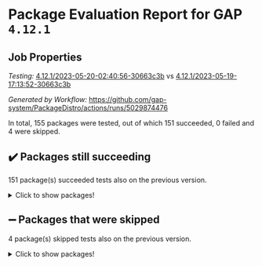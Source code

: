 # Package Evaluation Report for GAP `4.12.1`

## Job Properties

*Testing:* [4.12.1/2023-05-20-02:40:56-30663c3b](https://github.com/gap-system/PackageDistro/blob/data/reports/4.12.1/2023-05-20-02:40:56-30663c3b) vs [4.12.1/2023-05-19-17:13:52-30663c3b](https://github.com/gap-system/PackageDistro/blob/data/reports/4.12.1/2023-05-19-17:13:52-30663c3b)

*Generated by Workflow:* https://github.com/gap-system/PackageDistro/actions/runs/5029874476

In total, 155 packages were tested, out of which 151 succeeded, 0 failed and 4 were skipped.

## :heavy_check_mark: Packages still succeeding

151 package(s) succeeded tests also on the previous version.
<details><summary>Click to show packages!</summary>

- 4ti2interface 2023.02-04 [(success)](https://github.com/gap-system/PackageDistro/actions/runs/5029874476/jobs/9021995302)
- ace 5.6.2 [(success)](https://github.com/gap-system/PackageDistro/actions/runs/5029874476/jobs/9021995387)
- aclib 1.3.2 [(success)](https://github.com/gap-system/PackageDistro/actions/runs/5029874476/jobs/9021995449)
- agt 0.3.1 [(success)](https://github.com/gap-system/PackageDistro/actions/runs/5029874476/jobs/9021995523)
- alnuth 3.2.1 [(success)](https://github.com/gap-system/PackageDistro/actions/runs/5029874476/jobs/9021995582)
- anupq 3.3.0 [(success)](https://github.com/gap-system/PackageDistro/actions/runs/5029874476/jobs/9021995639)
- atlasrep 2.1.6 [(success)](https://github.com/gap-system/PackageDistro/actions/runs/5029874476/jobs/9021995711)
- autodoc 2022.10.20 [(success)](https://github.com/gap-system/PackageDistro/actions/runs/5029874476/jobs/9021995784)
- automata 1.15 [(success)](https://github.com/gap-system/PackageDistro/actions/runs/5029874476/jobs/9021995850)
- automgrp 1.3.2 [(success)](https://github.com/gap-system/PackageDistro/actions/runs/5029874476/jobs/9021995928)
- autpgrp 1.11 [(success)](https://github.com/gap-system/PackageDistro/actions/runs/5029874476/jobs/9021995993)
- cap 2023.05-11 [(success)](https://github.com/gap-system/PackageDistro/actions/runs/5029874476/jobs/9021996067)
- caratinterface 2.3.5 [(success)](https://github.com/gap-system/PackageDistro/actions/runs/5029874476/jobs/9021996129)
- cddinterface 2022.11.01 [(success)](https://github.com/gap-system/PackageDistro/actions/runs/5029874476/jobs/9021996198)
- circle 1.6.6 [(success)](https://github.com/gap-system/PackageDistro/actions/runs/5029874476/jobs/9021996259)
- classicpres 1.22 [(success)](https://github.com/gap-system/PackageDistro/actions/runs/5029874476/jobs/9021996320)
- cohomolo 1.6.11 [(success)](https://github.com/gap-system/PackageDistro/actions/runs/5029874476/jobs/9021996386)
- congruence 1.2.5 [(success)](https://github.com/gap-system/PackageDistro/actions/runs/5029874476/jobs/9021996453)
- corelg 1.56 [(success)](https://github.com/gap-system/PackageDistro/actions/runs/5029874476/jobs/9021996520)
- crime 1.6 [(success)](https://github.com/gap-system/PackageDistro/actions/runs/5029874476/jobs/9021996576)
- crisp 1.4.6 [(success)](https://github.com/gap-system/PackageDistro/actions/runs/5029874476/jobs/9021996646)
- crypting 0.10.4 [(success)](https://github.com/gap-system/PackageDistro/actions/runs/5029874476/jobs/9021996727)
- cryst 4.1.26 [(success)](https://github.com/gap-system/PackageDistro/actions/runs/5029874476/jobs/9021996786)
- crystcat 1.1.10 [(success)](https://github.com/gap-system/PackageDistro/actions/runs/5029874476/jobs/9021996864)
- ctbllib 1.3.6 [(success)](https://github.com/gap-system/PackageDistro/actions/runs/5029874476/jobs/9021996934)
- cubefree 1.19 [(success)](https://github.com/gap-system/PackageDistro/actions/runs/5029874476/jobs/9021997007)
- curlinterface 2.3.2 [(success)](https://github.com/gap-system/PackageDistro/actions/runs/5029874476/jobs/9021997071)
- cvec 2.8.1 [(success)](https://github.com/gap-system/PackageDistro/actions/runs/5029874476/jobs/9021997153)
- datastructures 0.3.0 [(success)](https://github.com/gap-system/PackageDistro/actions/runs/5029874476/jobs/9021997235)
- deepthought 1.0.6 [(success)](https://github.com/gap-system/PackageDistro/actions/runs/5029874476/jobs/9021997316)
- design 1.8 [(success)](https://github.com/gap-system/PackageDistro/actions/runs/5029874476/jobs/9021997378)
- difsets 2.3.1 [(success)](https://github.com/gap-system/PackageDistro/actions/runs/5029874476/jobs/9021997435)
- digraphs 1.6.2 [(success)](https://github.com/gap-system/PackageDistro/actions/runs/5029874476/jobs/9021997497)
- edim 1.3.7 [(success)](https://github.com/gap-system/PackageDistro/actions/runs/5029874476/jobs/9021997546)
- example 4.3.4 [(success)](https://github.com/gap-system/PackageDistro/actions/runs/5029874476/jobs/9021997609)
- examplesforhomalg 2023.02-04 [(success)](https://github.com/gap-system/PackageDistro/actions/runs/5029874476/jobs/9021997667)
- factint 1.6.3 [(success)](https://github.com/gap-system/PackageDistro/actions/runs/5029874476/jobs/9021997715)
- ferret 1.0.9 [(success)](https://github.com/gap-system/PackageDistro/actions/runs/5029874476/jobs/9021997776)
- fga 1.5.0 [(success)](https://github.com/gap-system/PackageDistro/actions/runs/5029874476/jobs/9021997831)
- fining 1.5.5 [(success)](https://github.com/gap-system/PackageDistro/actions/runs/5029874476/jobs/9021997872)
- float 1.0.3 [(success)](https://github.com/gap-system/PackageDistro/actions/runs/5029874476/jobs/9021997941)
- format 1.4.3 [(success)](https://github.com/gap-system/PackageDistro/actions/runs/5029874476/jobs/9021997999)
- forms 1.2.9 [(success)](https://github.com/gap-system/PackageDistro/actions/runs/5029874476/jobs/9021998074)
- fplsa 1.2.6 [(success)](https://github.com/gap-system/PackageDistro/actions/runs/5029874476/jobs/9021998152)
- fr 2.4.12 [(success)](https://github.com/gap-system/PackageDistro/actions/runs/5029874476/jobs/9021998214)
- francy 2.0.3 [(success)](https://github.com/gap-system/PackageDistro/actions/runs/5029874476/jobs/9021998276)
- fwtree 1.3 [(success)](https://github.com/gap-system/PackageDistro/actions/runs/5029874476/jobs/9021998341)
- gapdoc 1.6.6 [(success)](https://github.com/gap-system/PackageDistro/actions/runs/5029874476/jobs/9021998407)
- gauss 2023.02-04 [(success)](https://github.com/gap-system/PackageDistro/actions/runs/5029874476/jobs/9021998473)
- gaussforhomalg 2023.02-04 [(success)](https://github.com/gap-system/PackageDistro/actions/runs/5029874476/jobs/9021998539)
- gbnp 1.0.5 [(success)](https://github.com/gap-system/PackageDistro/actions/runs/5029874476/jobs/9021998598)
- generalizedmorphismsforcap 2023.03-01 [(success)](https://github.com/gap-system/PackageDistro/actions/runs/5029874476/jobs/9021998685)
- genss 1.6.8 [(success)](https://github.com/gap-system/PackageDistro/actions/runs/5029874476/jobs/9021998752)
- gradedmodules 2023.02-04 [(success)](https://github.com/gap-system/PackageDistro/actions/runs/5029874476/jobs/9021998812)
- gradedringforhomalg 2023.02-04 [(success)](https://github.com/gap-system/PackageDistro/actions/runs/5029874476/jobs/9021998874)
- grape 4.9.0 [(success)](https://github.com/gap-system/PackageDistro/actions/runs/5029874476/jobs/9021998937)
- groupoids 1.73 [(success)](https://github.com/gap-system/PackageDistro/actions/runs/5029874476/jobs/9021998999)
- grpconst 2.6.4 [(success)](https://github.com/gap-system/PackageDistro/actions/runs/5029874476/jobs/9021999072)
- guarana 0.96.3 [(success)](https://github.com/gap-system/PackageDistro/actions/runs/5029874476/jobs/9021999136)
- guava 3.18 [(success)](https://github.com/gap-system/PackageDistro/actions/runs/5029874476/jobs/9021999202)
- hap 1.55 [(success)](https://github.com/gap-system/PackageDistro/actions/runs/5029874476/jobs/9021999267)
- hapcryst 0.1.15 [(success)](https://github.com/gap-system/PackageDistro/actions/runs/5029874476/jobs/9021999330)
- hecke 1.5.3 [(success)](https://github.com/gap-system/PackageDistro/actions/runs/5029874476/jobs/9021999395)
- help 3.5 [(success)](https://github.com/gap-system/PackageDistro/actions/runs/5029874476/jobs/9021999463)
- homalg 2023.02-05 [(success)](https://github.com/gap-system/PackageDistro/actions/runs/5029874476/jobs/9021999523)
- homalgtocas 2023.02-04 [(success)](https://github.com/gap-system/PackageDistro/actions/runs/5029874476/jobs/9021999601)
- idrel 2.45 [(success)](https://github.com/gap-system/PackageDistro/actions/runs/5029874476/jobs/9021999660)
- images 1.3.1 [(success)](https://github.com/gap-system/PackageDistro/actions/runs/5029874476/jobs/9021999719)
- intpic 0.3.0 [(success)](https://github.com/gap-system/PackageDistro/actions/runs/5029874476/jobs/9021999775)
- io 4.8.1 [(success)](https://github.com/gap-system/PackageDistro/actions/runs/5029874476/jobs/9021999834)
- io_forhomalg 2023.02-04 [(success)](https://github.com/gap-system/PackageDistro/actions/runs/5029874476/jobs/9021999884)
- irredsol 1.4.4 [(success)](https://github.com/gap-system/PackageDistro/actions/runs/5029874476/jobs/9021999945)
- json 2.1.1 [(success)](https://github.com/gap-system/PackageDistro/actions/runs/5029874476/jobs/9022000003)
- jupyterkernel 1.5.0 [(success)](https://github.com/gap-system/PackageDistro/actions/runs/5029874476/jobs/9022000068)
- jupyterviz 1.5.6 [(success)](https://github.com/gap-system/PackageDistro/actions/runs/5029874476/jobs/9022000167)
- kan 1.35 [(success)](https://github.com/gap-system/PackageDistro/actions/runs/5029874476/jobs/9022000234)
- kbmag 1.5.11 [(success)](https://github.com/gap-system/PackageDistro/actions/runs/5029874476/jobs/9022000301)
- laguna 3.9.6 [(success)](https://github.com/gap-system/PackageDistro/actions/runs/5029874476/jobs/9022000376)
- liealgdb 2.2.1 [(success)](https://github.com/gap-system/PackageDistro/actions/runs/5029874476/jobs/9022000466)
- liepring 2.8 [(success)](https://github.com/gap-system/PackageDistro/actions/runs/5029874476/jobs/9022000531)
- liering 2.4.2 [(success)](https://github.com/gap-system/PackageDistro/actions/runs/5029874476/jobs/9022000602)
- linearalgebraforcap 2023.05-05 [(success)](https://github.com/gap-system/PackageDistro/actions/runs/5029874476/jobs/9022000669)
- localizeringforhomalg 2023.02-04 [(success)](https://github.com/gap-system/PackageDistro/actions/runs/5029874476/jobs/9022000740)
- loops 3.4.3 [(success)](https://github.com/gap-system/PackageDistro/actions/runs/5029874476/jobs/9022000815)
- lpres 1.0.3 [(success)](https://github.com/gap-system/PackageDistro/actions/runs/5029874476/jobs/9022000892)
- majoranaalgebras 1.5.1 [(success)](https://github.com/gap-system/PackageDistro/actions/runs/5029874476/jobs/9022000970)
- mapclass 1.4.6 [(success)](https://github.com/gap-system/PackageDistro/actions/runs/5029874476/jobs/9022001036)
- matgrp 0.70 [(success)](https://github.com/gap-system/PackageDistro/actions/runs/5029874476/jobs/9022001108)
- matricesforhomalg 2023.02-04 [(success)](https://github.com/gap-system/PackageDistro/actions/runs/5029874476/jobs/9022001172)
- modisom 2.5.4 [(success)](https://github.com/gap-system/PackageDistro/actions/runs/5029874476/jobs/9022001238)
- modulepresentationsforcap 2023.05-01 [(success)](https://github.com/gap-system/PackageDistro/actions/runs/5029874476/jobs/9022001338)
- modules 2023.02-04 [(success)](https://github.com/gap-system/PackageDistro/actions/runs/5029874476/jobs/9022001403)
- monoidalcategories 2023.05-03 [(success)](https://github.com/gap-system/PackageDistro/actions/runs/5029874476/jobs/9022001457)
- nconvex 2022.09-01 [(success)](https://github.com/gap-system/PackageDistro/actions/runs/5029874476/jobs/9022001521)
- nilmat 1.4.2 [(success)](https://github.com/gap-system/PackageDistro/actions/runs/5029874476/jobs/9022001579)
- nock 1.5 [(success)](https://github.com/gap-system/PackageDistro/actions/runs/5029874476/jobs/9022001633)
- normalizinterface 1.3.5 [(success)](https://github.com/gap-system/PackageDistro/actions/runs/5029874476/jobs/9022001689)
- nq 2.5.10 [(success)](https://github.com/gap-system/PackageDistro/actions/runs/5029874476/jobs/9022001755)
- numericalsgps 1.3.1 [(success)](https://github.com/gap-system/PackageDistro/actions/runs/5029874476/jobs/9022001808)
- openmath 11.5.3 [(success)](https://github.com/gap-system/PackageDistro/actions/runs/5029874476/jobs/9022001865)
- orb 4.9.0 [(success)](https://github.com/gap-system/PackageDistro/actions/runs/5029874476/jobs/9022001921)
- packagemanager 1.4.1 [(success)](https://github.com/gap-system/PackageDistro/actions/runs/5029874476/jobs/9022001991)
- patternclass 2.4.3 [(success)](https://github.com/gap-system/PackageDistro/actions/runs/5029874476/jobs/9022002052)
- permut 2.0.4 [(success)](https://github.com/gap-system/PackageDistro/actions/runs/5029874476/jobs/9022002120)
- polenta 1.3.10 [(success)](https://github.com/gap-system/PackageDistro/actions/runs/5029874476/jobs/9022002194)
- polymaking 0.8.6 [(success)](https://github.com/gap-system/PackageDistro/actions/runs/5029874476/jobs/9022002260)
- primgrp 3.4.4 [(success)](https://github.com/gap-system/PackageDistro/actions/runs/5029874476/jobs/9022002322)
- profiling 2.5.2 [(success)](https://github.com/gap-system/PackageDistro/actions/runs/5029874476/jobs/9022002400)
- qpa 1.34 [(success)](https://github.com/gap-system/PackageDistro/actions/runs/5029874476/jobs/9022002476)
- quagroup 1.8.3 [(success)](https://github.com/gap-system/PackageDistro/actions/runs/5029874476/jobs/9022002542)
- radiroot 2.9 [(success)](https://github.com/gap-system/PackageDistro/actions/runs/5029874476/jobs/9022002609)
- rcwa 4.7.1 [(success)](https://github.com/gap-system/PackageDistro/actions/runs/5029874476/jobs/9022002711)
- rds 1.8 [(success)](https://github.com/gap-system/PackageDistro/actions/runs/5029874476/jobs/9022002775)
- recog 1.4.2 [(success)](https://github.com/gap-system/PackageDistro/actions/runs/5029874476/jobs/9022002856)
- repndecomp 1.3.0 [(success)](https://github.com/gap-system/PackageDistro/actions/runs/5029874476/jobs/9022002931)
- repsn 3.1.1 [(success)](https://github.com/gap-system/PackageDistro/actions/runs/5029874476/jobs/9022003002)
- resclasses 4.7.3 [(success)](https://github.com/gap-system/PackageDistro/actions/runs/5029874476/jobs/9022003068)
- ringsforhomalg 2023.02-05 [(success)](https://github.com/gap-system/PackageDistro/actions/runs/5029874476/jobs/9022003137)
- sco 2023.02-04 [(success)](https://github.com/gap-system/PackageDistro/actions/runs/5029874476/jobs/9022003198)
- scscp 2.4.1 [(success)](https://github.com/gap-system/PackageDistro/actions/runs/5029874476/jobs/9022003255)
- semigroups 5.2.1 [(success)](https://github.com/gap-system/PackageDistro/actions/runs/5029874476/jobs/9022003318)
- sglppow 2.3 [(success)](https://github.com/gap-system/PackageDistro/actions/runs/5029874476/jobs/9022003381)
- sgpviz 0.999.5 [(success)](https://github.com/gap-system/PackageDistro/actions/runs/5029874476/jobs/9022003438)
- simpcomp 2.1.14 [(success)](https://github.com/gap-system/PackageDistro/actions/runs/5029874476/jobs/9022003487)
- singular 2023.02.09 [(success)](https://github.com/gap-system/PackageDistro/actions/runs/5029874476/jobs/9022003548)
- sl2reps 1.1 [(success)](https://github.com/gap-system/PackageDistro/actions/runs/5029874476/jobs/9022003594)
- sla 1.5.3 [(success)](https://github.com/gap-system/PackageDistro/actions/runs/5029874476/jobs/9022003664)
- smallgrp 1.5.3 [(success)](https://github.com/gap-system/PackageDistro/actions/runs/5029874476/jobs/9022003739)
- smallsemi 0.6.13 [(success)](https://github.com/gap-system/PackageDistro/actions/runs/5029874476/jobs/9022003796)
- sonata 2.9.6 [(success)](https://github.com/gap-system/PackageDistro/actions/runs/5029874476/jobs/9022003864)
- sophus 1.27 [(success)](https://github.com/gap-system/PackageDistro/actions/runs/5029874476/jobs/9022003933)
- spinsym 1.5.2 [(success)](https://github.com/gap-system/PackageDistro/actions/runs/5029874476/jobs/9022003999)
- standardff 0.9.4 [(success)](https://github.com/gap-system/PackageDistro/actions/runs/5029874476/jobs/9022004068)
- symbcompcc 1.3.2 [(success)](https://github.com/gap-system/PackageDistro/actions/runs/5029874476/jobs/9022004131)
- thelma 1.3 [(success)](https://github.com/gap-system/PackageDistro/actions/runs/5029874476/jobs/9022004193)
- tomlib 1.2.9 [(success)](https://github.com/gap-system/PackageDistro/actions/runs/5029874476/jobs/9022004258)
- toolsforhomalg 2023.05-01 [(success)](https://github.com/gap-system/PackageDistro/actions/runs/5029874476/jobs/9022004318)
- toric 1.9.5 [(success)](https://github.com/gap-system/PackageDistro/actions/runs/5029874476/jobs/9022004391)
- toricvarieties 2022.07.13 [(success)](https://github.com/gap-system/PackageDistro/actions/runs/5029874476/jobs/9022004455)
- transgrp 3.6.4 [(success)](https://github.com/gap-system/PackageDistro/actions/runs/5029874476/jobs/9022004527)
- ugaly 4.0.3 [(success)](https://github.com/gap-system/PackageDistro/actions/runs/5029874476/jobs/9022004600)
- unipot 1.5 [(success)](https://github.com/gap-system/PackageDistro/actions/runs/5029874476/jobs/9022004666)
- unitlib 4.2.0 [(success)](https://github.com/gap-system/PackageDistro/actions/runs/5029874476/jobs/9022004744)
- utils 0.82 [(success)](https://github.com/gap-system/PackageDistro/actions/runs/5029874476/jobs/9022004822)
- uuid 0.7 [(success)](https://github.com/gap-system/PackageDistro/actions/runs/5029874476/jobs/9022004896)
- walrus 0.9991 [(success)](https://github.com/gap-system/PackageDistro/actions/runs/5029874476/jobs/9022004956)
- wedderga 4.10.4 [(success)](https://github.com/gap-system/PackageDistro/actions/runs/5029874476/jobs/9022005047)
- xmod 2.91 [(success)](https://github.com/gap-system/PackageDistro/actions/runs/5029874476/jobs/9022005112)
- xmodalg 1.23 [(success)](https://github.com/gap-system/PackageDistro/actions/runs/5029874476/jobs/9022005189)
- yangbaxter 0.10.3 [(success)](https://github.com/gap-system/PackageDistro/actions/runs/5029874476/jobs/9022005279)
- zeromqinterface 0.14 [(success)](https://github.com/gap-system/PackageDistro/actions/runs/5029874476/jobs/9022005346)
</details>

## :heavy_minus_sign: Packages that were skipped

4 package(s) skipped tests also on the previous version.
<details><summary>Click to show packages!</summary>

- browse 1.8.21 [(skipped)](https://github.com/gap-system/PackageDistro/actions/runs/5029874476/jobs/9021887163)
- itc 1.5.1 [(skipped)](https://github.com/gap-system/PackageDistro/actions/runs/5029874476/jobs/9021887163)
- polycyclic 2.16 [(skipped)](https://github.com/gap-system/PackageDistro/actions/runs/5029874476/jobs/9021887163)
- xgap 4.31 [(skipped)](https://github.com/gap-system/PackageDistro/actions/runs/5029874476/jobs/9021887163)
</details>

